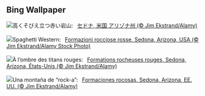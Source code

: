## Bing Wallpaper
![](https://www.bing.com/th?id=OHR.SedonaSpring_JA-JP0072901423_UHD.jpg&w=1000)高くそびえ立つ赤い岩山:&nbsp;&ensp;[セドナ, 米国 アリゾナ州 (© Jim Ekstrand/Alamy)](https://www.bing.com/th?id=OHR.SedonaSpring_JA-JP0072901423_UHD.jpg)
<br><br/>
![](https://www.bing.com/th?id=OHR.SedonaSpring_IT-IT2929229885_UHD.jpg&w=1000)Spaghetti Western:&nbsp;&ensp;[Formazioni rocciose rosse, Sedona, Arizona, USA (© Jim Ekstrand/Alamy Stock Photo)](https://www.bing.com/th?id=OHR.SedonaSpring_IT-IT2929229885_UHD.jpg)
<br><br/>
![](https://www.bing.com/th?id=OHR.SedonaSpring_FR-FR0140900404_UHD.jpg&w=1000)À l’ombre des titans rouges:&nbsp;&ensp;[Formations rocheuses rouges, Sedona, Arizona, États-Unis (© Jim Ekstrand/Alamy)](https://www.bing.com/th?id=OHR.SedonaSpring_FR-FR0140900404_UHD.jpg)
<br><br/>
![](https://www.bing.com/th?id=OHR.SedonaSpring_ES-ES8257183608_UHD.jpg&w=1000)Una montaña de “rock-a”:&nbsp;&ensp;[Formaciones rocosas, Sedona, Arizona, EE. UU. (© Jim Ekstrand/Alamy)](https://www.bing.com/th?id=OHR.SedonaSpring_ES-ES8257183608_UHD.jpg)
<br><br/>
